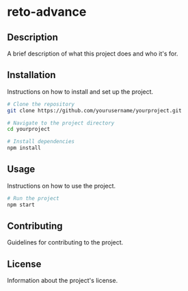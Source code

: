 # reto-advance

## Description
A brief description of what this project does and who it's for.

## Installation
Instructions on how to install and set up the project.

```bash
# Clone the repository
git clone https://github.com/yourusername/yourproject.git

# Navigate to the project directory
cd yourproject

# Install dependencies
npm install
```

## Usage
Instructions on how to use the project.

```bash
# Run the project
npm start
```

## Contributing
Guidelines for contributing to the project.

## License
Information about the project's license.
